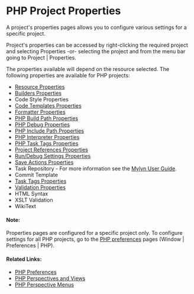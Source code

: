 # PHP Project Properties

<!--context:php_project_properties-->

A project's properties pages allows you to configure various settings for a specific project.

Project's properties can be accessed by right-clicking the required project and selecting Properties -or- selecting the project and from the menu bar going to Project | Properties.

The properties available will depend on the resource selected. The following properties are available for PHP projects:

 * [Resource Properties](008-resource_properties.md)
 * [Builders Properties](016-builders_properties.md)
 * Code Style Properties
 * [Code Templates Properties](../../032-reference/040-php_project_properties/024-code_style_properties/008-code_templates_properties.md)
 * [Formatter Properties](../../032-reference/040-php_project_properties/024-code_style_properties/016-formatter_properties.md)
 * [PHP Build Path Properties](032-php_build_path_properties.md)
 * [PHP Debug Properties](040-php_debug_properties.md)
 * [PHP Include Path Properties](048-php_include_path_properties.md)
 * [PHP Interpreter Properties](056-php_interpreter_properties.md)
 * [PHP Task Tags Properties](064-php_task_tags_properties.md)
 * [Project References Properties](072-project_references_properties.md)
 * [Run/Debug Settings Properties](088-run_debug_settings_properties.md)
 * [Save Actions Properties](096-save_actions_properties.md)
 * Task Repository - For more information see the [Mylyn User Guide](http://wiki.eclipse.org/index.php/Mylyn_User_Guide).
 * Commit Template
 * [Task Tags Properties](104-task_tags_properties.md)
 * [Validation Properties](112-validation_properties.md)
 * HTML Syntax
 * XSLT Validation
 * WikiText

<!--note-start-->

#### Note:

Properties pages are configured for a specific project only. To configure settings for all PHP projects, go to the [PHP preferences](../../032-reference/032-preferences/000-index.md) pages (Window | Preferences | PHP).

<!--note-end-->

<!--links-start-->

#### Related Links:

 * [PHP Preferences](../../032-reference/032-preferences/000-index.md)
 * [PHP Perspectives and Views](../../032-reference/008-php_perspectives_and_views/000-index.md)
 * [PHP Perspective Menus](../../032-reference/016-menus/000-index.md)

<!--links-end-->
